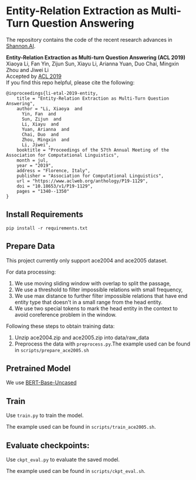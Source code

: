 # Entity-Relation Extraction as Multi-Turn Question Answering
The repository contains the code of the recent research advances in [Shannon.AI](http://www.shannonai.com). 

**Entity-Relation Extraction as Multi-turn Question Answering (ACL 2019)**<br>
Xiaoya Li, Fan Yin, Zijun Sun, Xiayu Li, Arianna Yuan, Duo Chai, Mingxin Zhou and Jiwei Li <br> 
Accepted by [ACL 2019](https://arxiv.org/pdf/1905.05529.pdf) <br>
If you find this repo helpful, please cite the following:
```text
@inproceedings{li-etal-2019-entity,
    title = "Entity-Relation Extraction as Multi-Turn Question Answering",
    author = "Li, Xiaoya  and
      Yin, Fan  and
      Sun, Zijun  and
      Li, Xiayu  and
      Yuan, Arianna  and
      Chai, Duo  and
      Zhou, Mingxin  and
      Li, Jiwei",
    booktitle = "Proceedings of the 57th Annual Meeting of the Association for Computational Linguistics",
    month = jul,
    year = "2019",
    address = "Florence, Italy",
    publisher = "Association for Computational Linguistics",
    url = "https://www.aclweb.org/anthology/P19-1129",
    doi = "10.18653/v1/P19-1129",
    pages = "1340--1350"
}
```


## Install Requirements

`pip install -r requirements.txt`

## Prepare Data
This project currently only support ace2004 and ace2005 dataset.

For data processing:
1. We use moving sliding window with overlap to split the passage, 
2. We use a threshold to filter impossible relations with small frequency, 
3. We use max distance to further filter impossible relations that have end entity type that doesn't  in a small range from the head entity.
4. We use two special tokens to mark the head entity in the context to avoid coreference problem in the window. 

Following these steps to obtain training data:

1. Unzip ace2004.zip and ace2005.zip into data/raw_data
2. Preprocess the data with `preprocess.py`.The example used can be found in `scripts/prepare_ace2005.sh`

## Pretrained Model

We use [BERT-Base-Uncased](https://huggingface.co/bert-base-uncased)

## Train

Use `train.py` to train the model. 

The example used can be found in `scripts/train_ace2005.sh`.

## Evaluate checkpoints:

Use `ckpt_eval.py` to evaluate the saved model.

The example used can be found in `scripts/ckpt_eval.sh`.